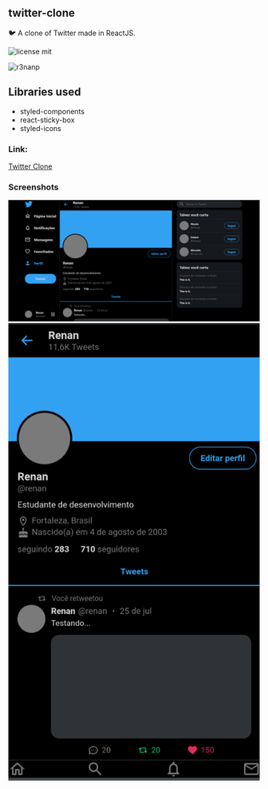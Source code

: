 ## twitter-clone
 🐦 A clone of Twitter made in ReactJS. <br />
 
 ![license mit](https://img.shields.io/github/r3nanp/twitter-clone?color=blue&logo=github)
 
 ![r3nanp](https://img.shields.io/badge/r3nanp-twitter--clone-blue)

## Libraries used
* styled-components
* react-sticky-box
* styled-icons

### Link:
[Twitter Clone](https://r3nanp-twitter-clone.netlify.app/) 

### Screenshots
<img src="./.github/screenshot.png">
<img src="./.github/mobilescreenshot.png">
